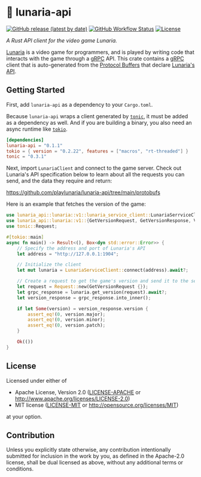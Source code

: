 # 🦀 lunaria-api

[![GitHub release (latest by date)](https://img.shields.io/github/v/release/playlunaria/lunaria-api)](https://github.com/playlunaria/lunaria-api/releases)
[![GitHub Workflow Status](https://img.shields.io/github/workflow/status/playlunaria/lunaria-api/rust)](https://github.com/playlunaria/lunaria-api/actions?query=workflow%3ARust)
[![License](https://img.shields.io/crates/l/lunaria-api)](https://crates.io/crates/lunaria-api)

_A Rust API client for the video game Lunaria._

[Lunaria] is a video game for programmers, and is played by writing code that
interacts with the game through a [gRPC] API. This crate contains a [gRPC]
client that is auto-generated from the [Protocol Buffers][protobuf] that declare
[Lunaria's API][lunaria-api].

## Getting Started

First, add `lunaria-api` as a dependency to your `Cargo.toml`.

Because `lunaria-api` wraps a client generated by [`tonic`][tonic], it must be
added as a dependency as well. And if you are building a binary, you also need
an async runtime like [`tokio`][tokio].

```toml
[dependencies]
lunaria-api = "0.1.1"
tokio = { version = "0.2.22", features = ["macros", "rt-threaded"] }
tonic = "0.3.1"
```

Next, import `LunariaClient` and connect to the game server. Check out Lunaria's
API specification below to learn about all the requests you can send, and the
data they require and return:

<https://github.com/playlunaria/lunaria-api/tree/main/protobufs>

Here is an example that fetches the version of the game:

```rust
use lunaria_api::lunaria::v1::lunaria_service_client::LunariaSerrviceClient;
use lunaria_api::lunaria::v1::{GetVersionRequest, GetVersionResponse, Version};
use tonic::Request;

#[tokio::main]
async fn main() -> Result<(), Box<dyn std::error::Error>> {
    // Specify the address and port of Lunaria's API
    let address = "http://127.0.0.1:1904";

    // Initialize the client
    let mut lunaria = LunariaServiceClient::connect(address).await?;

    // Create a request to get the game's version and send it to the server
    let request = Request::new(GetVersionRequest {});
    let grpc_response = lunaria.get_version(request).await?;
    let version_response = grpc_response.into_inner();

    if let Some(version) = version_response.version {
        assert_eq!(0, version.major);
        assert_eq!(0, version.minor);
        assert_eq!(0, version.patch);
    }

    Ok(())
}
```

## License

Licensed under either of

- Apache License, Version 2.0 ([LICENSE-APACHE](LICENSE-APACHE) or <http://www.apache.org/licenses/LICENSE-2.0>)
- MIT license ([LICENSE-MIT](LICENSE-MIT) or <http://opensource.org/licenses/MIT>)

at your option.

## Contribution

Unless you explicitly state otherwise, any contribution intentionally submitted
for inclusion in the work by you, as defined in the Apache-2.0 license, shall be
dual licensed as above, without any additional terms or conditions.

[grpc]: https://grpc.io
[lunaria]: https://playlunaria.com
[lunaria-api]: https://github.com/playlunaria/lunaria-api
[protobuf]: https://developers.google.com/protocol-buffers/
[tokio]: https://github.com/tokio-rs/tokio
[tonic]: https://github.com/hyperium/tonic
